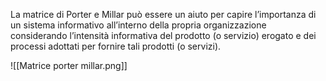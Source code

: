 La matrice di Porter e Millar può essere un aiuto per capire l’importanza di un sistema informativo all’interno della propria organizzazione considerando l’intensità informativa del prodotto (o servizio) erogato e dei processi adottati per fornire
tali prodotti (o servizi). 

![[Matrice porter millar.png]]